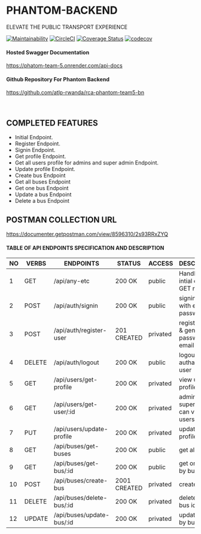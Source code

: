 # PHANTOM-BACKEND

ELEVATE THE PUBLIC TRANSPORT EXPERIENCE

[![Maintainability](https://api.codeclimate.com/v1/badges/bc1821d415fdc0f19d72/maintainability)](https://codeclimate.com/github/atlp-rwanda/rca-phantom-team5-bn/maintainability)
[![CircleCI](https://dl.circleci.com/status-badge/img/gh/atlp-rwanda/rca-phantom-team5-bn/tree/develop.svg?style=svg)](https://dl.circleci.com/status-badge/redirect/gh/atlp-rwanda/rca-phantom-team5-bn/tree/develop)
[![Coverage Status](https://coveralls.io/repos/github/atlp-rwanda/rca-phantom-team5-bn/badge.svg?branch=develop)](https://coveralls.io/github/atlp-rwanda/rca-phantom-team5-bn?branch=develop)
[![codecov](https://codecov.io/gh/atlp-rwanda/rca-phantom-team5-bn/branch/develop/graph/badge.svg?token=6QCWS8ES5Q)](https://codecov.io/gh/atlp-rwanda/rca-phantom-team5-bn)

#### Hosted Swagger Documentation

https://phatom-team-5.onrender.com/api-docs 

#### Github Repository For Phantom Backend

https://github.com/atlp-rwanda/rca-phantom-team5-bn


<br>

## COMPLETED FEATURES

- Initial Endpoint.
- Register Endpoint.
- Signin Endpoint.
- Get profile Endpoint.
- Get all users profile for admins and super admin Endpoint.
- Update profile Endpoint.
- Create bus Endpoint
- Get all buses Endpoint
- Get one bus Endpoint
- Update a bus Endpoint
- Delete a bus Endpoint

## POSTMAN COLLECTION URL
https://documenter.getpostman.com/view/8596310/2s93RRxZYQ


#### TABLE OF API ENDPOINTS SPECIFICATION AND DESCRIPTION


|NO  | VERBS  | ENDPOINTS                            | STATUS       | ACCESS      | DESCRIPTION                                |
|----|--------|--------------------------------------|--------------|-------------|--------------------------------------------|
| 1  | GET    | /api/any-etc                         | 200 OK       | public      | Handle all intial or wrong GET requests    |
| 2  | POST   | /api/auth/signin                     | 200 OK       | public      | signin a user with email and password      |
| 3  | POST   | /api/auth/register-user              | 201 CREATED  | privated    | register user & generate password in email |
| 4  | DELETE | /api/auth/logout                     | 200 OK       | public      | logout authanticated user                  |
| 5  | GET    | /api/users/get-profile               | 200 OK       | privated    | view user profile                          |
| 6  | GET    | /api/users/get-user/:id              | 200 OK       | privated    | admin and super admin can view users by id |
| 7  | PUT    | /api/users/update-profile            | 200 OK       | privated    | update user profile                        |
|8   | GET    | /api/buses/get-buses                 | 200 OK       | public      | get all buses                              |
|9   | GET    | /api/buses/get-bus/:id               | 200 OK       | public      | get one bus by bus id                      |
|10  | POST   | /api/buses/create-bus                | 2001 CREATED | privated    | create a bus                               |
|11  | DELETE | /api/buses/delete-bus/:id            | 200 OK       | privated    | delete by by bus id                        |
|12  | UPDATE | /api/buses/update-bus/:id            | 200 OK       | privated    | update a bus by bus id                     |